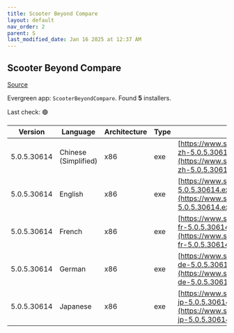 ```yaml
---
title: Scooter Beyond Compare
layout: default
nav_order: 2
parent: S
last_modified_date: Jan 16 2025 at 12:37 AM
---
```


## Scooter Beyond Compare

[Source](https://scootersoftware.com/)

Evergreen app: `ScooterBeyondCompare`. Found **5** installers.

Last check: 🟢

| Version     | Language             | Architecture | Type | URI                                                                                                                        |
| ----------- | -------------------- | ------------ | ---- | -------------------------------------------------------------------------------------------------------------------------- |
| 5.0.5.30614 | Chinese (Simplified) | x86          | exe  | [https://www.scootersoftware.com/BCompare-zh-5.0.5.30614.exe](https://www.scootersoftware.com/BCompare-zh-5.0.5.30614.exe) |
| 5.0.5.30614 | English              | x86          | exe  | [https://www.scootersoftware.com/BCompare-5.0.5.30614.exe](https://www.scootersoftware.com/BCompare-5.0.5.30614.exe)       |
| 5.0.5.30614 | French               | x86          | exe  | [https://www.scootersoftware.com/BCompare-fr-5.0.5.30614.exe](https://www.scootersoftware.com/BCompare-fr-5.0.5.30614.exe) |
| 5.0.5.30614 | German               | x86          | exe  | [https://www.scootersoftware.com/BCompare-de-5.0.5.30614.exe](https://www.scootersoftware.com/BCompare-de-5.0.5.30614.exe) |
| 5.0.5.30614 | Japanese             | x86          | exe  | [https://www.scootersoftware.com/BCompare-jp-5.0.5.30614.exe](https://www.scootersoftware.com/BCompare-jp-5.0.5.30614.exe) |
